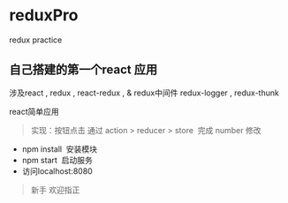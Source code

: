 # reduxPro
redux practice


## 自己搭建的第一个react 应用
  涉及react , redux , react-redux , & redux中间件 redux-logger , redux-thunk

react简单应用

> 实现：按钮点击 通过 action > reducer > store  完成 number 修改

* npm install  安装模块
* npm start  启动服务
* 访问localhost:8080

> 新手 欢迎指正
